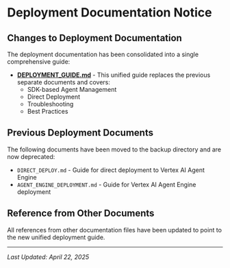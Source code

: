 # Deployment Documentation Notice

## Changes to Deployment Documentation

The deployment documentation has been consolidated into a single comprehensive guide:

- **[DEPLOYMENT_GUIDE.md](../DEPLOYMENT_GUIDE.md)** - This unified guide replaces the previous separate documents and covers:
  - SDK-based Agent Management 
  - Direct Deployment
  - Troubleshooting
  - Best Practices

## Previous Deployment Documents

The following documents have been moved to the backup directory and are now deprecated:

- `DIRECT_DEPLOY.md` - Guide for direct deployment to Vertex AI Agent Engine
- `AGENT_ENGINE_DEPLOYMENT.md` - Guide for Vertex AI Agent Engine deployment

## Reference from Other Documents

All references from other documentation files have been updated to point to the new unified deployment guide.

---

*Last Updated: April 22, 2025* 
